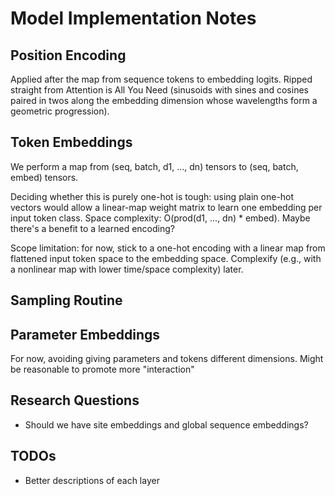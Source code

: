 # Model Implementation Notes

## Position Encoding

Applied after the map from sequence tokens to embedding logits. Ripped straight
from Attention is All You Need (sinusoids with sines and cosines paired in twos
along the embedding dimension whose wavelengths form a geometric progression).

## Token Embeddings

We perform a map from (seq, batch, d1, ..., dn) tensors to (seq, batch, embed)
tensors.

Deciding whether this is purely one-hot is tough: using plain one-hot vectors
would allow a linear-map weight matrix to learn one embedding per input token
class. Space complexity: O(prod(d1, ..., dn) \* embed). Maybe there's a benefit
to a learned encoding?

Scope limitation: for now, stick to a one-hot encoding with a linear map from
flattened input token space to the embedding space. Complexify (e.g., with a
nonlinear map with lower time/space complexity) later.

## Sampling Routine

## Parameter Embeddings

For now, avoiding giving parameters and tokens different dimensions. Might be
reasonable to promote more "interaction"

## Research Questions

- Should we have site embeddings and global sequence embeddings?

## TODOs

- Better descriptions of each layer
